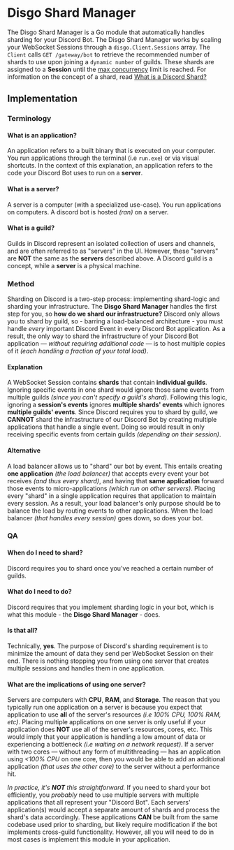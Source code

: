 # Disgo Shard Manager

The Disgo Shard Manager is a Go module that automatically handles sharding for your Discord Bot. The Disgo Shard Manager works by scaling your WebSocket Sessions through a `disgo.Client.Sessions` array. The `Client` calls `GET /gateway/bot` to retrieve the recommended number of shards to use upon joining a `dynamic number` of guilds. These shards are assigned to a **Session** until the [max concurrency](https://discord.com/developers/docs/topics/gateway#sharding-max-concurrency) limit is reached. For information on the concept of a shard, read [What is a Discord Shard?](contribution/concepts/SHARD.md)

## Implementation

### Terminology

#### What is an application?

An application refers to a built binary that is executed on your computer. You run applications through the terminal (i.e `run.exe`) or via visual shortcuts. In the context of this explanation, an application refers to the code your Discord Bot uses to run on a **server**.

#### What is a server?

A server is a computer (with a specialized use-case). You run applications on computers. A discord bot is hosted _(ran)_ on a server.

#### What is a guild?

Guilds in Discord represent an isolated collection of users and channels, and are often referred to as "servers" in the UI. However, these "servers" are **NOT** the same as the **servers** described above. A Discord guild is a concept, while a **server** is a physical machine.

### Method

Sharding on Discord is a two-step process: implementing shard-logic and sharding your infrastructure. The **Disgo Shard Manager** handles the first step for you, so **how do we shard our infrastructure?** Discord only allows you to shard by guild, so - barring a load-balanced architecture - you must handle _every_ important Discord Event in every Discord Bot application. As a result, the only way to shard the infrastructure of your Discord Bot application _— without requiring additional code  —_ is to host multiple copies of it _(each handling a fraction of your total load)_.

#### Explanation

A WebSocket Session contains **shards** that contain **individual guilds**. Ignoring specific events in one shard would ignore those same events from multiple guilds _(since you can't specify a guild's shard)_. Following this logic, ignoring a **session's events** ignores **multiple shards' events** which ignores **multiple guilds' events**. Since Discord requires you to shard by guild, we **CANNOT** shard the infrastructure of our Discord Bot by creating multiple applications that handle a single event. Doing so would result in only receiving specific events from certain guilds _(depending on their session)_.

#### Alternative

A load balancer allows us to "shard" our bot by event. This entails creating **one application** _(the load balancer)_ that accepts every event your bot receives _(and thus every shard)_, and having that **same application** forward those events to micro-applications _(which run on other servers)_. Placing every "shard" in a single application requires that application to maintain every session. As a result, your load balancer's only purpose should be to balance the load by routing events to other applications. When the load balancer _(that handles every session)_ goes down, so does your bot.

### QA

#### When do I need to shard?

Discord requires you to shard once you've reached a certain number of guilds.

#### What do I need to do?

Discord requires that you implement sharding logic in your bot, which is what this module - the **Disgo Shard Manager** - does.

#### Is that all?

Technically, **yes**. The purpose of Discord's sharding requirement is to minimize the amount of data they send per WebSocket Session on their end. There is nothing stopping you from using one server that creates multiple sessions and handles them in one application.

#### What are the implications of using one server?

Servers are computers with **CPU**, **RAM**, and **Storage**. The reason that you typically run one application on a server is because you expect that application to use **all** of the server's resources _(i.e 100% CPU, 100% RAM, etc)_. Placing multiple applications on one server is only useful if your application does **NOT** use all of the server's resources, cores, etc. This would imply that your application is handling a low amount of data or experiencing a bottleneck _(i.e waiting on a network request)_. If a server with two cores — without any form of multithreading — has an application using _<100% CPU_ on one core, then you would be able to add an additional application _(that uses the other core)_ to the server without a performance hit. 

_In practice, it's **NOT** this straightforward._ If you need to shard your bot efficiently, you _probably_ need to use multiple servers with multiple applications that all represent your "Discord Bot". Each servers' application(s) would accept a separate amount of shards and process the shard's data accordingly. These applications **CAN** be built from the same codebase used prior to sharding, but likely require modification if the bot implements cross-guild functionality. However, all you will need to do in most cases is implement this module in your application.